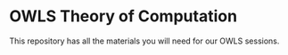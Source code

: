 # OWLS Theory of Computation

This repository has all the materials you will need for our OWLS sessions. 
